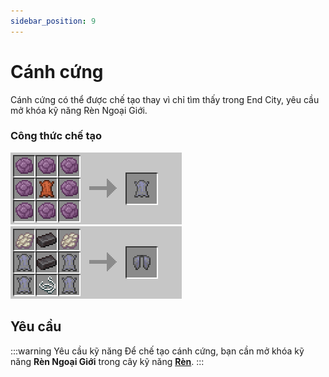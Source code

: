 ```yaml
---
sidebar_position: 9
---
```


# Cánh cứng

Cánh cứng có thể được chế tạo thay vì chỉ tìm thấy trong End City, yêu cầu mở khóa kỹ năng Rèn Ngoại Giới.

### Công thức chế tạo

![Da cánh cứng](./img/elytra_leather.png) ![Cánh cứng](./img/elytra.png)

## Yêu cầu

:::warning Yêu cầu kỹ năng
Để chế tạo cánh cứng, bạn cần mở khóa kỹ năng **Rèn Ngoại Giới** trong cây kỹ năng [**Rèn**](../Skills/smithing).
:::